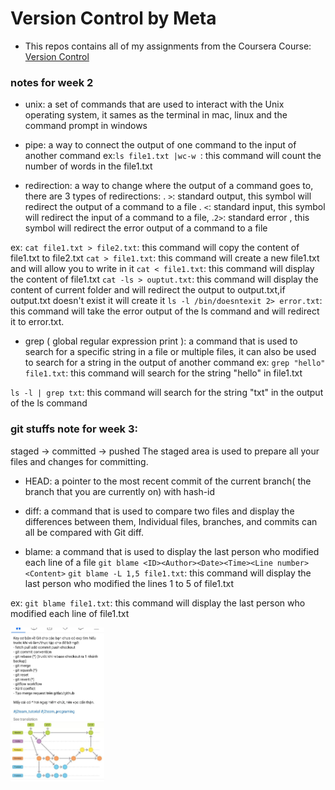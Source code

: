 # Version Control by Meta

- This repos contains all of my assignments from the Coursera Course: [Version Control](https://www.coursera.org/learn/introduction-to-version-control?specialization=meta-front-end-developer)

### notes for week 2

- unix: a set of commands that are used to interact with the Unix operating system, it sames as the terminal in mac, linux and the command prompt in windows

- pipe: a way to connect the output of one command to the input of another command
ex:` ls file1.txt |wc-w  `: this command will count the number of words in the file1.txt

- redirection: a way to change where the output of a command goes to, there are 3 types of redirections:
. `>`: standard output, this symbol will redirect the output of a command to a file
. `<`:  standard input, this symbol will redirect the input of a command to a file, 
.`2>`: standard error , this symbol will redirect the error output of a command to a file

ex:  `cat file1.txt > file2.txt`: this command will copy the content of file1.txt to file2.txt
`cat > file1.txt`: this command will create a new file1.txt and will allow you to write in it
`cat < file1.txt`: this command will display the content of file1.txt
`cat -ls > ouptut.txt`: this command will display the content of current folder and will redirect the output to output.txt,if output.txt doesn't exist it will create it
`ls -l /bin/doesntexit 2> error.txt`: this command will take the error output of the ls command and will redirect it to error.txt.

- grep ( global regular expression print ): a command that is used to search for a specific string in a file or multiple files, it can also be used to search for a string in the output of another command
ex: `grep "hello" file1.txt`: this command will search for the string "hello" in file1.txt

`ls -l | grep txt`: this command will search for the string "txt" in the output of the ls command

### git stuffs note for week 3:
staged -> committed -> pushed
The staged area is used to prepare all your files and changes for committing.

- HEAD: a pointer to the most recent commit of the current branch( the branch that you are currently on) with hash-id

- diff: a command that is used to compare two files and display the differences between them, Individual files, branches, and commits can all be compared with Git diff.

- blame: a command that is used to display the last person who modified each line of a file
`git blame <ID><Author><Date><Time><Line number><Content>`
`git blame -L 1,5 file1.txt`: this command will display the last person who modified the lines 1 to 5 of file1.txt

ex: `git blame file1.txt`: this command will display the last person who modified each line of file1.txt

<img src="./Week 3 - Working with Git/git-work-flow.jpg" width=150>